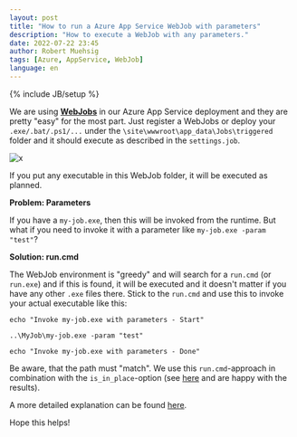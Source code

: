 ```yaml
---
layout: post
title: "How to run a Azure App Service WebJob with parameters"
description: "How to execute a WebJob with any parameters."
date: 2022-07-22 23:45
author: Robert Muehsig
tags: [Azure, AppService, WebJob]
language: en
---
```


{% include JB/setup %}

We are using __[WebJobs](https://docs.microsoft.com/en-us/azure/app-service/webjobs-create)__ in our Azure App Service deployment and they are pretty "easy" for the most part. Just register a WebJobs or deploy your `.exe/.bat/.ps1/...` under the `\site\wwwroot\app_data\Jobs\triggered` folder and it should execute as described in the `settings.job`.
 
![x]({{BASE_PATH}}/assets/md-images/2022-07-28/portal.png "Portal")

If you put any executable in this WebJob folder, it will be executed as planned.

__Problem: Parameters__

If you have a `my-job.exe`, then this will be invoked from the runtime. But what if you need to invoke it with a parameter like `my-job.exe -param "test"`?

__Solution: run.cmd__ 

The WebJob environment is "greedy" and will search for a `run.cmd` (or `run.exe`) and if this is found, it will be executed and it doesn't matter if you have any other `.exe` files there.
Stick to the `run.cmd` and use this to invoke your actual executable like this:

```
echo "Invoke my-job.exe with parameters - Start"

..\MyJob\my-job.exe -param "test"

echo "Invoke my-job.exe with parameters - Done"
```  

Be aware, that the path must "match". We use this `run.cmd`-approach in combination with the `is_in_place`-option (see [here](https://github.com/projectkudu/kudu/wiki/WebJobs#webjob-working-directory) and are happy with the results). 

A more detailed explanation can be found [here](https://github.com/projectkudu/kudu/wiki/WebJobs). 

Hope this helps!